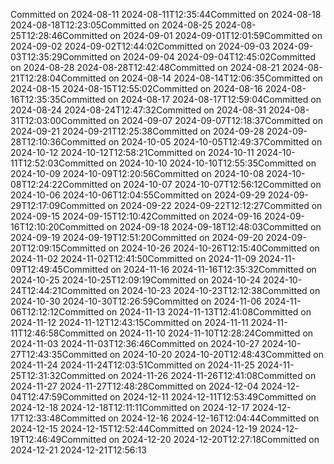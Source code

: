 Committed on 2024-08-11 2024-08-11T12:35:44Committed on 2024-08-18 2024-08-18T12:23:05Committed on 2024-08-25 2024-08-25T12:28:46Committed on 2024-09-01 2024-09-01T12:01:59Committed on 2024-09-02 2024-09-02T12:44:02Committed on 2024-09-03 2024-09-03T12:35:29Committed on 2024-09-04 2024-09-04T12:45:02Committed on 2024-08-28 2024-08-28T12:42:48Committed on 2024-08-21 2024-08-21T12:28:04Committed on 2024-08-14 2024-08-14T12:06:35Committed on 2024-08-15 2024-08-15T12:55:02Committed on 2024-08-16 2024-08-16T12:35:35Committed on 2024-08-17 2024-08-17T12:59:04Committed on 2024-08-24 2024-08-24T12:47:32Committed on 2024-08-31 2024-08-31T12:03:00Committed on 2024-09-07 2024-09-07T12:18:37Committed on 2024-09-21 2024-09-21T12:25:38Committed on 2024-09-28 2024-09-28T12:10:36Committed on 2024-10-05 2024-10-05T12:49:37Committed on 2024-10-12 2024-10-12T12:58:21Committed on 2024-10-11 2024-10-11T12:52:03Committed on 2024-10-10 2024-10-10T12:55:35Committed on 2024-10-09 2024-10-09T12:20:56Committed on 2024-10-08 2024-10-08T12:24:22Committed on 2024-10-07 2024-10-07T12:56:12Committed on 2024-10-06 2024-10-06T12:04:55Committed on 2024-09-29 2024-09-29T12:17:09Committed on 2024-09-22 2024-09-22T12:12:27Committed on 2024-09-15 2024-09-15T12:10:42Committed on 2024-09-16 2024-09-16T12:10:20Committed on 2024-09-18 2024-09-18T12:48:03Committed on 2024-09-19 2024-09-19T12:51:20Committed on 2024-09-20 2024-09-20T12:09:15Committed on 2024-10-26 2024-10-26T12:15:40Committed on 2024-11-02 2024-11-02T12:41:50Committed on 2024-11-09 2024-11-09T12:49:45Committed on 2024-11-16 2024-11-16T12:35:32Committed on 2024-10-25 2024-10-25T12:09:19Committed on 2024-10-24 2024-10-24T12:44:21Committed on 2024-10-23 2024-10-23T12:12:38Committed on 2024-10-30 2024-10-30T12:26:59Committed on 2024-11-06 2024-11-06T12:12:12Committed on 2024-11-13 2024-11-13T12:41:08Committed on 2024-11-12 2024-11-12T12:43:15Committed on 2024-11-11 2024-11-11T12:46:58Committed on 2024-11-10 2024-11-10T12:28:24Committed on 2024-11-03 2024-11-03T12:36:46Committed on 2024-10-27 2024-10-27T12:43:35Committed on 2024-10-20 2024-10-20T12:48:43Committed on 2024-11-24 2024-11-24T12:03:51Committed on 2024-11-25 2024-11-25T12:31:32Committed on 2024-11-26 2024-11-26T12:41:08Committed on 2024-11-27 2024-11-27T12:48:28Committed on 2024-12-04 2024-12-04T12:47:59Committed on 2024-12-11 2024-12-11T12:53:49Committed on 2024-12-18 2024-12-18T12:11:11Committed on 2024-12-17 2024-12-17T12:33:48Committed on 2024-12-16 2024-12-16T12:04:44Committed on 2024-12-15 2024-12-15T12:52:44Committed on 2024-12-19 2024-12-19T12:46:49Committed on 2024-12-20 2024-12-20T12:27:18Committed on 2024-12-21 2024-12-21T12:56:13